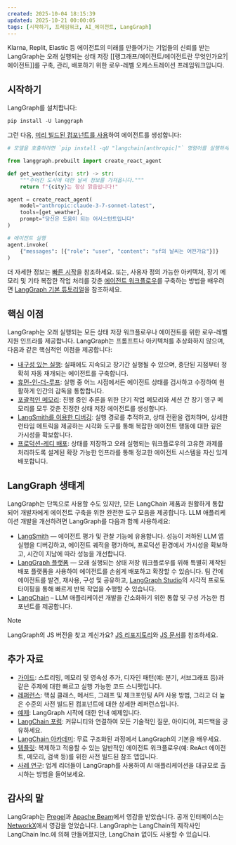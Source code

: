 ```yaml
---
created: 2025-10-04 18:15:39
updated: 2025-10-21 00:00:05
tags: [시작하기, 프레임워크, AI_에이전트, LangGraph]
---
```

Klarna, Replit, Elastic 등 에이전트의 미래를 만들어가는 기업들의 신뢰를 받는 LangGraph는 오래 실행되는 상태 저장 [[랭그래프/에이전트/에이전트란 무엇인가요?|에이전트]]를 구축, 관리, 배포하기 위한 로우-레벨 오케스트레이션 프레임워크입니다.

## 시작하기

LangGraph를 설치합니다:

```
pip install -U langgraph
```

그런 다음, [미리 빌드된 컴포넌트를 사용](https://langchain-ai.github.io/langgraph/agents/agents/)하여 에이전트를 생성합니다:

```python
# 모델을 호출하려면 `pip install -qU "langchain[anthropic]"` 명령어를 실행하세요.

from langgraph.prebuilt import create_react_agent

def get_weather(city: str) -> str:
    """주어진 도시에 대한 날씨 정보를 가져옵니다."""
    return f"{city}는 항상 맑음입니다!"

agent = create_react_agent(
    model="anthropic:claude-3-7-sonnet-latest",
    tools=[get_weather],
    prompt="당신은 도움이 되는 어시스턴트입니다"
)

# 에이전트 실행
agent.invoke(
    {"messages": [{"role": "user", "content": "sf의 날씨는 어떤가요"}]}
)
```

더 자세한 정보는 [빠른 시작](https://langchain-ai.github.io/langgraph/agents/agents/)을 참조하세요. 또는, 사용자 정의 가능한 아키텍처, 장기 메모리 및 기타 복잡한 작업 처리를 갖춘 [에이전트 워크플로우](https://langchain-ai.github.io/langgraph/concepts/low_level/)를 구축하는 방법을 배우려면 [LangGraph 기본 튜토리얼](https://langchain-ai.github.io/langgraph/tutorials/get-started/1-build-basic-chatbot/)을 참조하세요.

## 핵심 이점

LangGraph는 오래 실행되는 모든 상태 저장 워크플로우나 에이전트를 위한 로우-레벨 지원 인프라를 제공합니다. LangGraph는 프롬프트나 아키텍처를 추상화하지 않으며, 다음과 같은 핵심적인 이점을 제공합니다:

- [내구성 있는 실행](https://langchain-ai.github.io/langgraph/concepts/durable_execution/): 실패에도 지속되고 장기간 실행될 수 있으며, 중단된 지점부터 정확히 자동 재개되는 에이전트를 구축합니다.
- [휴먼-인-더-루프](https://langchain-ai.github.io/langgraph/concepts/human_in_the_loop/): 실행 중 어느 시점에서든 에이전트 상태를 검사하고 수정하여 원활하게 인간의 감독을 통합합니다.
- [포괄적인 메모리](https://langchain-ai.github.io/langgraph/concepts/memory/): 진행 중인 추론을 위한 단기 작업 메모리와 세션 간 장기 영구 메모리를 모두 갖춘 진정한 상태 저장 에이전트를 생성합니다.
- [LangSmith를 이용한 디버깅](http.www.langchain.com/langsmith): 실행 경로를 추적하고, 상태 전환을 캡처하며, 상세한 런타임 메트릭을 제공하는 시각화 도구를 통해 복잡한 에이전트 행동에 대한 깊은 가시성을 확보합니다.
- [프로덕션-레디 배포](https://langchain-ai.github.io/langgraph/concepts/deployment_options/): 상태를 저장하고 오래 실행되는 워크플로우의 고유한 과제를 처리하도록 설계된 확장 가능한 인프라를 통해 정교한 에이전트 시스템을 자신 있게 배포합니다.

## LangGraph 생태계

LangGraph는 단독으로 사용할 수도 있지만, 모든 LangChain 제품과 원활하게 통합되어 개발자에게 에이전트 구축을 위한 완전한 도구 모음을 제공합니다. LLM 애플리케이션 개발을 개선하려면 LangGraph를 다음과 함께 사용하세요:

- [LangSmith](http.www.langchain.com/langsmith) — 에이전트 평가 및 관찰 기능에 유용합니다. 성능이 저하된 LLM 앱 실행을 디버깅하고, 에이전트 궤적을 평가하며, 프로덕션 환경에서 가시성을 확보하고, 시간이 지남에 따라 성능을 개선합니다.
- [LangGraph 플랫폼](https://langchain-ai.github.io/langgraph/concepts/langgraph_platform/) — 오래 실행되는 상태 저장 워크플로우를 위해 특별히 제작된 배포 플랫폼을 사용하여 에이전트를 손쉽게 배포하고 확장할 수 있습니다. 팀 간에 에이전트를 발견, 재사용, 구성 및 공유하고, [LangGraph Studio](https://langchain-ai.github.io/langgraph/concepts/langgraph_studio/)의 시각적 프로토타이핑을 통해 빠르게 반복 작업을 수행할 수 있습니다.
- [LangChain](https://python.langchain.com/introduction/) – LLM 애플리케이션 개발을 간소화하기 위한 통합 및 구성 가능한 컴포넌트를 제공합니다.

> [!NOTE]
> LangGraph의 JS 버전을 찾고 계신가요? [JS 리포지토리](https://github.com/langchain-ai/langgraphjs)와 [JS 문서](https://langchain-ai.github.io/langgraphjs/)를 참조하세요.

## 추가 자료

- [가이드](./guides/index): 스트리밍, 메모리 및 영속성 추가, 디자인 패턴(예: 분기, 서브그래프 등)과 같은 주제에 대한 빠르고 실행 가능한 코드 스니펫입니다.
- [레퍼런스](./reference/graphs): 핵심 클래스, 메서드, 그래프 및 체크포인팅 API 사용 방법, 그리고 더 높은 수준의 사전 빌드된 컴포넌트에 대한 상세한 레퍼런스입니다.
- [예제](https://langchain-ai.github.io/langgraph/examples/): LangGraph 시작에 대한 안내 예제입니다.
- [LangChain 포럼](https://forum.langchain.com/): 커뮤니티와 연결하여 모든 기술적인 질문, 아이디어, 피드백을 공유하세요.
- [LangChain 아카데미](https://academy.langchain.com/courses/intro-to-langgraph): 무료 구조화된 과정에서 LangGraph의 기본을 배우세요.
- [템플릿](https://langchain-ai.github.io/langgraph/concepts/template_applications/): 복제하고 적용할 수 있는 일반적인 에이전트 워크플로우(예: ReAct 에이전트, 메모리, 검색 등)를 위한 사전 빌드된 참조 앱입니다.
- [사례 연구](https://www.langchain.com/built-with-langgraph): 업계 리더들이 LangGraph를 사용하여 AI 애플리케이션을 대규모로 출시하는 방법을 들어보세요.

## 감사의 말

LangGraph는 [Pregel](https://research.google/pubs/pub37252/)과 [Apache Beam](https://beam.apache.org/)에서 영감을 받았습니다. 공개 인터페이스는 [NetworkX](https://networkx.org/documentation/latest/)에서 영감을 얻었습니다. LangGraph는 LangChain의 제작사인 LangChain Inc.에 의해 만들어졌지만, LangChain 없이도 사용할 수 있습니다.
